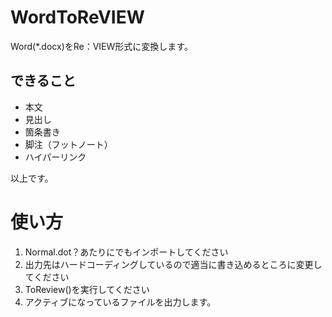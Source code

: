 # WordToReVIEW

Word(*.docx)をRe：VIEW形式に変換します。

## できること

 * 本文
 * 見出し
 * 箇条書き
 * 脚注（フットノート）
 * ハイパーリンク
 
 以上です。
 
# 使い方

1. Normal.dot？あたりにでもインポートしてください
2. 出力先はハードコーディングしているので適当に書き込めるところに変更してください
3. ToReview()を実行してください
4. アクティブになっているファイルを出力します。
